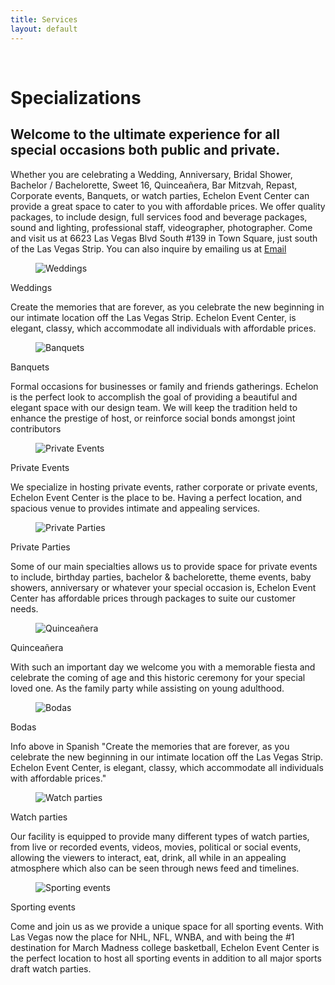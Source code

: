```yaml
---
title: Services
layout: default
---
```


<div class="container">
    <br/>
    <h1 class="is-size-3 has-text-centered">Specializations</h1>
    <h2 class="is-size-5 has-text-centered">Welcome to the ultimate experience for all special occasions both public and private.</h2>
    <p>Whether you are celebrating a Wedding, Anniversary, Bridal Shower, Bachelor / Bachelorette,  Sweet 16, Quinceañera, Bar Mitzvah, Repast, Corporate events, Banquets, or watch parties, Echelon Event Center can provide a great space to cater to you with affordable prices. We offer quality packages, to include design, full services food and beverage packages, sound and lighting, professional staff, videographer, photographer. Come and visit us at 6623 Las Vegas Blvd South #139 in Town Square, just south of the Las Vegas Strip. You can also inquire by emailing us at <a href="mailto:echeloneventctr@outlook.com">Email</a></p>
    <div class="tile is-ancestor">
            <div class="tile is-parent is-vertical">
                <div class="tile is-parent">
                    <article class="tile is-child">
                        <figure class="image is-square">
                            <img src="https://picsum.photos/300" alt="Weddings"/>
                        </figure>
                        <p class="subtitle has-text-centered">Weddings</p>
                        <p class="">Create the memories that are forever, as you celebrate the new beginning in our intimate location off the Las Vegas Strip. Echelon Event Center, is elegant, classy, which accommodate all individuals with affordable prices.</p>
                    </article>
                </div>
                <div class="tile is-parent">
                    <article class="tile is-child">
                        <figure class="image is-square">
                            <img src="https://picsum.photos/300" alt="Banquets"/>
                        </figure>
                        <p class="subtitle has-text-centered">Banquets</p>
                        <p class="">Formal occasions for businesses or family and friends gatherings. Echelon is the perfect look to accomplish the goal of providing a beautiful and elegant space with our design team. We will keep the tradition held to enhance the prestige of host, or reinforce social bonds amongst joint contributors</p>
                    </article>
                </div>
                <div class="tile is-parent">
                    <article class="tile is-child">
                        <figure class="image is-square">
                            <img src="https://picsum.photos/300" alt="Private Events"/>
                        </figure>
                        <p class="subtitle has-text-centered">Private Events</p>
                        <p class="">We specialize in hosting private events, rather corporate or private events, Echelon Event Center is the place to be. Having a perfect location, and spacious venue to provides intimate and appealing services.</p>
                    </article>
                </div>
                <div class="tile is-parent">
                    <article class="tile is-child">
                        <figure class="image is-square">
                            <img src="https://picsum.photos/300" alt="Private Parties"/>
                        </figure>
                        <p class="subtitle has-text-centered">Private Parties</p>
                        <p class="">Some of our main specialties allows us to provide space for private events to include, birthday parties, bachelor & bachelorette, theme events, baby showers, anniversary or whatever your special occasion is, Echelon Event Center has affordable prices through packages to suite our customer needs.</p>
                    </article>
                </div>
            </div>
            <div class="tile is-parent is-vertical">
                <div class="tile is-parent">
                    <article class="tile is-child">
                        <figure class="image is-square">
                            <img src="https://picsum.photos/300" alt="Quinceañera"/>
                        </figure>
                        <p class="subtitle has-text-centered">Quinceañera</p>
                        <p class="">With such an important day we welcome you with a memorable fiesta and celebrate the coming of age and this historic ceremony for your special loved one. As the family party while assisting on young adulthood.</p>
                    </article>
                </div>
                <div class="tile is-parent">
                    <article class="tile is-child">
                        <figure class="image is-square">
                            <img src="https://picsum.photos/300" alt="Bodas"/>
                        </figure>
                        <p class="subtitle has-text-centered">Bodas</p>
                        <p class="">Info above in Spanish "Create the memories that are forever, as you celebrate the new beginning in our intimate location off the Las Vegas Strip. Echelon Event Center, is elegant, classy, which accommodate all individuals with affordable prices."</p>
                    </article>
                </div>
                <div class="tile is-parent">
                    <article  class="tile is-child">
                        <figure class="image is-square">
                            <img src="https://picsum.photos/300" alt="Watch parties"/>
                        </figure>
                        <p class="subtitle has-text-centered">Watch parties</p>
                        <p class="">Our facility is equipped to provide many different types of watch parties, from live or recorded events, videos, movies, political or social events, allowing the viewers to interact, eat, drink, all while in an appealing atmosphere which also can be seen through news feed and timelines.</p>
                    </article>
                </div>
                <div class="tile is-parent">
                    <article  class="tile is-child">
                        <figure class="image is-square">
                            <img src="https://picsum.photos/300" alt="Sporting events"/>
                        </figure>
                        <p class="subtitle has-text-centered">Sporting events</p>
                        <p class="">Come and join us as we provide a unique space for all sporting events. With Las Vegas now the place for NHL, NFL, WNBA, and with being the #1 destination for March Madness college basketball, Echelon Event Center is the perfect location to host all sporting events in addition to all major sports draft watch parties.</p>
                    </article>
                </div>            
            </div>
    </div>
</div>